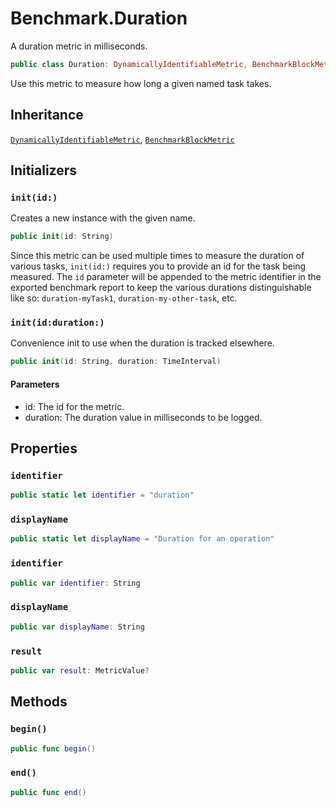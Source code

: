 # Benchmark.Duration

A duration metric in milliseconds.

``` swift
public class Duration: DynamicallyIdentifiableMetric, BenchmarkBlockMetric 
```

Use this metric to measure how long a given named task takes.

## Inheritance

[`DynamicallyIdentifiableMetric`](/DynamicallyIdentifiableMetric), [`BenchmarkBlockMetric`](/BenchmarkBlockMetric)

## Initializers

### `init(id:)`

Creates a new instance with the given name.

``` swift
public init(id: String) 
```

Since this metric can be used multiple times to measure
the duration of various tasks, `init(id:)` requires you
to provide an id for the task being measured. The `id`
parameter will be appended to the metric identifier in the
exported benchmark report to keep the various durations
distinguishable like so: `duration-myTask1`, `duration-my-other-task`, etc.

### `init(id:duration:)`

Convenience init to use when the duration is tracked elsewhere.

``` swift
public init(id: String, duration: TimeInterval) 
```

#### Parameters

  - id: The id for the metric.
  - duration: The duration value in milliseconds to be logged.

## Properties

### `identifier`

``` swift
public static let identifier = "duration"
```

### `displayName`

``` swift
public static let displayName = "Duration for an operation"
```

### `identifier`

``` swift
public var identifier: String 
```

### `displayName`

``` swift
public var displayName: String 
```

### `result`

``` swift
public var result: MetricValue?
```

## Methods

### `begin()`

``` swift
public func begin() 
```

### `end()`

``` swift
public func end() 
```
